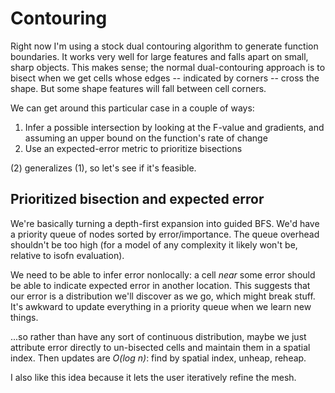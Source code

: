 # Contouring
Right now I'm using a stock dual contouring algorithm to generate function
boundaries. It works very well for large features and falls apart on small,
sharp objects. This makes sense; the normal dual-contouring approach is to
bisect when we get cells whose edges -- indicated by corners -- cross the shape.
But some shape features will fall between cell corners.

We can get around this particular case in a couple of ways:

1. Infer a possible intersection by looking at the F-value and gradients, and
   assuming an upper bound on the function's rate of change
2. Use an expected-error metric to prioritize bisections

(2) generalizes (1), so let's see if it's feasible.


## Prioritized bisection and expected error
We're basically turning a depth-first expansion into guided BFS. We'd have a
priority queue of nodes sorted by error/importance. The queue overhead shouldn't
be too high (for a model of any complexity it likely won't be, relative to
isofn evaluation).

We need to be able to infer error nonlocally: a cell _near_ some error should be
able to indicate expected error in another location. This suggests that our
error is a distribution we'll discover as we go, which might break stuff. It's
awkward to update everything in a priority queue when we learn new things.

...so rather than have any sort of continuous distribution, maybe we just
attribute error directly to un-bisected cells and maintain them in a spatial
index. Then updates are _O(log n)_: find by spatial index, unheap, reheap.

I also like this idea because it lets the user iteratively refine the mesh.
